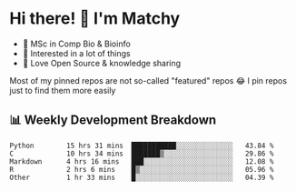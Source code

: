 # Hi there! 👋 I'm Matchy

- 🧬 MSc in Comp Bio & Bioinfo
- 🎈 Interested in a lot of things
- 💜 Love Open Source & knowledge sharing

Most of my pinned repos are not so-called "featured" repos 😂 I pin repos just to find them more easily

## 📊 Weekly Development Breakdown

<!--START_SECTION:waka-->

```text
Python        15 hrs 31 mins  ███████████░░░░░░░░░░░░░░   43.84 %
C             10 hrs 34 mins  ███████▒░░░░░░░░░░░░░░░░░   29.86 %
Markdown      4 hrs 16 mins   ███░░░░░░░░░░░░░░░░░░░░░░   12.08 %
R             2 hrs 6 mins    █▒░░░░░░░░░░░░░░░░░░░░░░░   05.96 %
Other         1 hr 33 mins    █░░░░░░░░░░░░░░░░░░░░░░░░   04.39 %
```

<!--END_SECTION:waka-->
